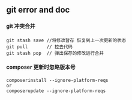## git error  and doc

#### git 冲突合并

	git stash save //将修改暂存 恢复到上一次更新的状态
	git pull 	   // 拉去代码
	git stash pop  // 弹出保存的修改进行合并

#### composer 更新时忽略版本号

	composerinstall --ignore-platform-reqs
	or
	composerupdate --ignore-platform-reqs